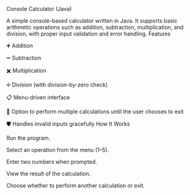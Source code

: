 Console Calculator (Java)

A simple console-based calculator written in Java.
It supports basic arithmetic operations such as addition, subtraction, multiplication, and division, with proper input validation and error handling.
Features

➕ Addition

➖ Subtraction

✖️ Multiplication

➗ Division (with division-by-zero check)

📋 Menu-driven interface

🔄 Option to perform multiple calculations until the user chooses to exit

🛡️ Handles invalid inputs gracefully
How It Works

Run the program.

Select an operation from the menu (1–5).

Enter two numbers when prompted.

View the result of the calculation.

Choose whether to perform another calculation or exit.

